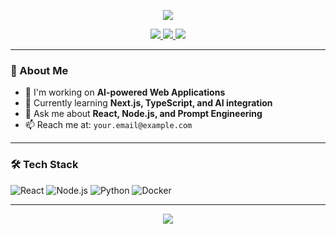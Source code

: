 
<p align="center">
 <img src="https://capsule-render.vercel.app/api?type=transparent&fontColor=005B9A&text=Welcome%20to%20My%20GitHub&height=160&fontSize=65&desc=Building%20with%20Purpose%20%7C%20Driven%20by%20Code&descAlignY=75&descAlign=60" />
</p>

<p align="center">
  <a href="https://github.com/your-username">
    <img src="https://img.shields.io/badge/GitHub-%23181717?style=for-the-badge&logo=github&logoColor=white"/>
  </a>
  <a href="mailto:your.email@example.com">
    <img src="https://img.shields.io/badge/Email-%234F6D7A?style=for-the-badge&logo=gmail&logoColor=white"/>
  </a>
  <a href="https://your-portfolio-site.com">
    <img src="https://img.shields.io/badge/Portfolio-%2392A9BD?style=for-the-badge&logo=about-dot-me&logoColor=white"/>
  </a>
</p>

---

### 💼 About Me

- 🔭 I'm working on **AI-powered Web Applications**
- 🌱 Currently learning **Next.js, TypeScript, and AI integration**
- 💬 Ask me about **React, Node.js, and Prompt Engineering**
- 📫 Reach me at: `your.email@example.com`

---

### 🛠️ Tech Stack

![React](https://img.shields.io/badge/React-4F6D7A?style=for-the-badge&logo=react&logoColor=61DAFB)
![Node.js](https://img.shields.io/badge/Node.js-92A9BD?style=for-the-badge&logo=node.js&logoColor=white)
![Python](https://img.shields.io/badge/Python-4F6D7A?style=for-the-badge&logo=python&logoColor=yellow)
![Docker](https://img.shields.io/badge/Docker-92A9BD?style=for-the-badge&logo=docker&logoColor=white)

---

<p align="center">
  <img src="https://capsule-render.vercel.app/api?type=wave&color=0:92A9BD,100:4F6D7A&height=150&section=footer"/>
</p>
